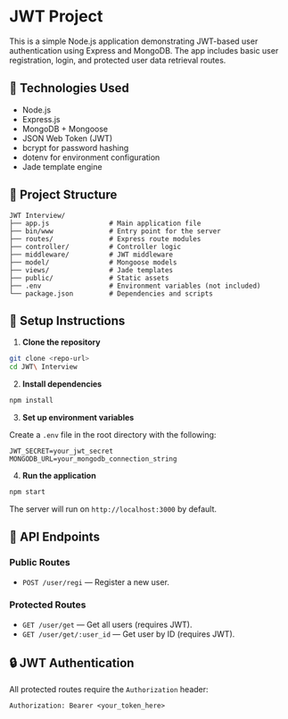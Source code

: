 # JWT Project

This is a simple Node.js application demonstrating JWT-based user authentication using Express and MongoDB. The app includes basic user registration, login, and protected user data retrieval routes.

## 🔧 Technologies Used

- Node.js
- Express.js
- MongoDB + Mongoose
- JSON Web Token (JWT)
- bcrypt for password hashing
- dotenv for environment configuration
- Jade template engine

## 📁 Project Structure

```
JWT Interview/
├── app.js               # Main application file
├── bin/www              # Entry point for the server
├── routes/              # Express route modules
├── controller/          # Controller logic
├── middleware/          # JWT middleware
├── model/               # Mongoose models
├── views/               # Jade templates
├── public/              # Static assets
├── .env                 # Environment variables (not included)
└── package.json         # Dependencies and scripts
```

## 🚀 Setup Instructions

1. **Clone the repository**

```bash
git clone <repo-url>
cd JWT\ Interview
```

2. **Install dependencies**

```bash
npm install
```

3. **Set up environment variables**

Create a `.env` file in the root directory with the following:

```
JWT_SECRET=your_jwt_secret
MONGODB_URL=your_mongodb_connection_string
```

4. **Run the application**

```bash
npm start
```

The server will run on `http://localhost:3000` by default.

## 🧪 API Endpoints

### Public Routes

- `POST /user/regi` — Register a new user.
  
### Protected Routes

- `GET /user/get` — Get all users (requires JWT).
- `GET /user/get/:user_id` — Get user by ID (requires JWT).

## 🔒 JWT Authentication

All protected routes require the `Authorization` header:

```
Authorization: Bearer <your_token_here>
```

